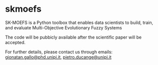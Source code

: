 # skmoefs
SK-MOEFS is a Python toolbox that enables data scientists to build, train, and evaluate Multi-Objective Evolutionary Fuzzy Systems

The code will be pubbicly available after the scientific paper will be accepted. 

For further details, please contact us through emails:
gionatan.gallo@phd.unipi.it,
pietro.ducange@unipi.it

